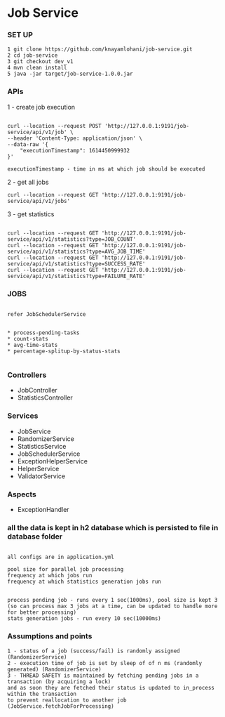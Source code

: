 # Job Service

### SET UP
```
1 git clone https://github.com/knayamlohani/job-service.git
2 cd job-service
3 git checkout dev_v1
4 mvn clean install
5 java -jar target/job-service-1.0.0.jar
```



### APIs

1 -  create job execution
```

curl --location --request POST 'http://127.0.0.1:9191/job-service/api/v1/job' \
--header 'Content-Type: application/json' \
--data-raw '{
    "executionTimestamp": 1614450999932
}'

executionTimestamp - time in ms at which job should be executed
```


2 - get all jobs
```
curl --location --request GET 'http://127.0.0.1:9191/job-service/api/v1/jobs'
```

3 - get statistics
```

curl --location --request GET 'http://127.0.0.1:9191/job-service/api/v1/statistics?type=JOB_COUNT'
curl --location --request GET 'http://127.0.0.1:9191/job-service/api/v1/statistics?type=AVG_JOB_TIME'
curl --location --request GET 'http://127.0.0.1:9191/job-service/api/v1/statistics?type=SUCCESS_RATE'
curl --location --request GET 'http://127.0.0.1:9191/job-service/api/v1/statistics?type=FAILURE_RATE'

```

### JOBS
```

refer JobSchedulerService


* process-pending-tasks
* count-stats
* avg-time-stats
* percentage-splitup-by-status-stats


```


### Controllers

* JobController
* StatisticsController


### Services

* JobService
* RandomizerService
* StatisticsService
* JobSchedulerService
* ExceptionHelperService
* HelperService
* ValidatorService



### Aspects

* ExceptionHandler


### all the data is kept in h2 database which is persisted to file in database folder

```

all configs are in application.yml

pool size for parallel job processing
frequency at which jobs run
frequency at which statistics generation jobs run


process pending job - runs every 1 sec(1000ms), pool size is kept 3 (so can process max 3 jobs at a time, can be updated to handle more for better processing)
stats generation jobs - run every 10 sec(10000ms)

```


### Assumptions and points
```
1 - status of a job (success/fail) is randomly assigned (RandomizerService)
2 - execution time of job is set by sleep of of n ms (randomly generated) (RandomizerService)
3 - THREAD SAFETY is maintained by fetching pending jobs in a transaction (by acquiring a lock) 
and as soon they are fetched their status is updated to in_process within the transaction 
to prevent reallocation to another job (JobService.fetchJobForProcessing)

```